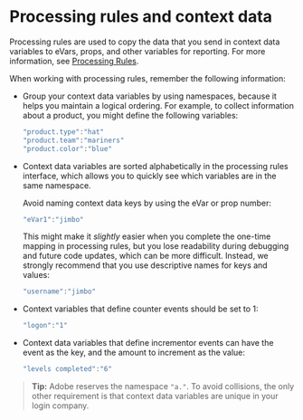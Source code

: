 # Processing rules and context data

Processing rules are used to copy the data that you send in context data variables to eVars, props, and other variables for reporting. For more information, see [Processing Rules](https://experienceleague.adobe.com/docs/analytics/admin/admin-tools/processing-rules/processing-rules.html).

When working with processing rules, remember the following information:

* Group your context data variables by using namespaces, because it helps you maintain a logical ordering. For example, to collect information about a product, you might define the following variables:

  ```js
  "product.type":"hat" 
  "product.team":"mariners" 
  "product.color":"blue"
  ```

* Context data variables are sorted alphabetically in the processing rules interface, which allows you to quickly see which variables are in the same namespace.

  Avoid naming context data keys by using the eVar or prop number:

  ```js
  "eVar1":"jimbo"
  ```

  This might make it *slightly* easier when you complete the one-time mapping in processing rules, but you lose readability during debugging and future code updates, which can be more difficult. Instead, we strongly recommend that you use descriptive names for keys and values:

  ```js
  "username":"jimbo"
  ```

* Context variables that define counter events should be set to 1:

  ```js
  "logon":"1"
  ```

* Context data variables that define incrementor events can have the event as the key, and the amount to increment as the value:

  ```js
  "levels completed":"6"
  ```

> **Tip:** Adobe reserves the namespace `"a."`. To avoid collisions, the only other requirement is that context data variables are unique in your login company.
